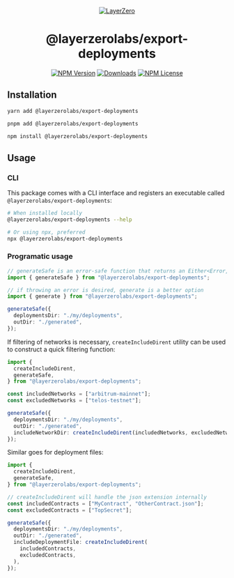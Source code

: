 <p align="center">
  <a href="https://layerzero.network">
    <img alt="LayerZero" style="max-width: 500px" src="https://d3a2dpnnrypp5h.cloudfront.net/bridge-app/lz.png"/>
  </a>
</p>

<h1 align="center">@layerzerolabs/export-deployments</h1>

<!-- The badges section -->
<p align="center">
  <!-- Shields.io NPM published package version -->
  <a href="https://www.npmjs.com/package/@layerzerolabs/export-deployments"><img alt="NPM Version" src="https://img.shields.io/npm/v/@layerzerolabs/export-deployments"/></a>
  <!-- Shields.io NPM downloads -->
  <a href="https://www.npmjs.com/package/@layerzerolabs/export-deployments"><img alt="Downloads" src="https://img.shields.io/npm/dm/@layerzerolabs/export-deployments"/></a>
  <!-- Shields.io license badge -->
  <a href="https://www.npmjs.com/package/@layerzerolabs/export-deployments"><img alt="NPM License" src="https://img.shields.io/npm/l/@layerzerolabs/export-deployments"/></a>
</p>

## Installation

```bash
yarn add @layerzerolabs/export-deployments

pnpm add @layerzerolabs/export-deployments

npm install @layerzerolabs/export-deployments
```

## Usage

### CLI

This package comes with a CLI interface and registers an executable called `@layerzerolabs/export-deployments`:

```bash
# When installed locally
@layerzerolabs/export-deployments --help

# Or using npx, preferred
npx @layerzerolabs/export-deployments
```

### Programatic usage

```typescript
// generateSafe is an error-safe function that returns an Either<Error, OutputFile[]> object
import { generateSafe } from "@layerzerolabs/export-deployments";

// if throwing an error is desired, generate is a better option
import { generate } from "@layerzerolabs/export-deployments";

generateSafe({
  deploymentsDir: "./my/deployments",
  outDir: "./generated",
});
```

If filtering of networks is necessary, `createIncludeDirent` utility can be used to construct a quick filtering function:

```typescript
import {
  createIncludeDirent,
  generateSafe,
} from "@layerzerolabs/export-deployments";

const includedNetworks = ["arbitrum-mainnet"];
const excludedNetworks = ["telos-testnet"];

generateSafe({
  deploymentsDir: "./my/deployments",
  outDir: "./generated",
  includeNetworkDir: createIncludeDirent(includedNetworks, excludedNetworks),
});
```

Similar goes for deployment files:

```typescript
import {
  createIncludeDirent,
  generateSafe,
} from "@layerzerolabs/export-deployments";

// createIncludeDirent will handle the json extension internally
const includedContracts = ["MyContract", "OtherContract.json"];
const excludedContracts = ["TopSecret"];

generateSafe({
  deploymentsDir: "./my/deployments",
  outDir: "./generated",
  includeDeploymentFile: createIncludeDirent(
    includedContracts,
    excludedContracts,
  ),
});
```
